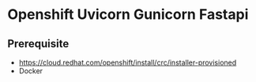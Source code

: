 # Openshift Uvicorn Gunicorn Fastapi


## Prerequisite

- https://cloud.redhat.com/openshift/install/crc/installer-provisioned
- Docker